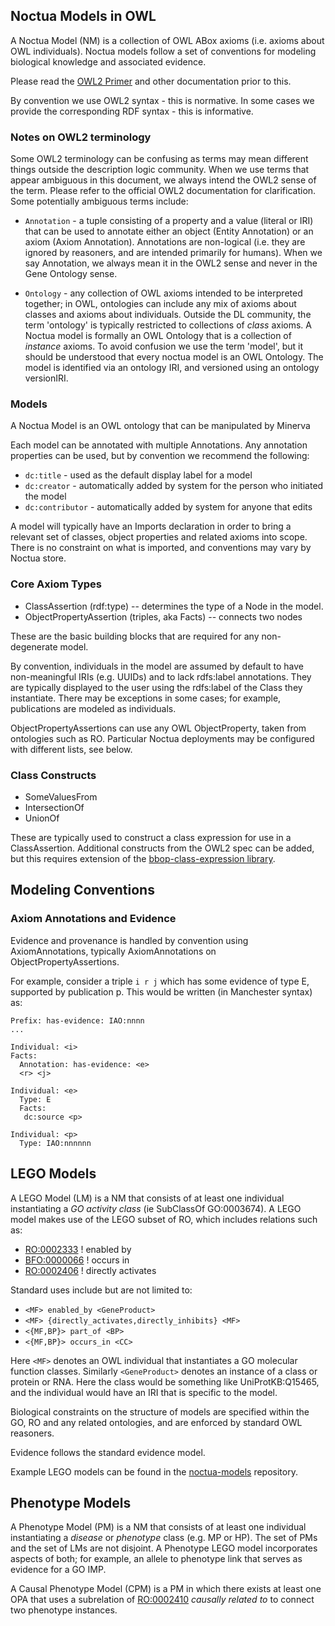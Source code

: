 
## Noctua Models in OWL

A Noctua Model (NM) is a collection of OWL ABox axioms (i.e. axioms
about OWL individuals). Noctua models follow a set of conventions for
modeling biological knowledge and associated evidence.

Please read the [OWL2 Primer](http://www.w3.org/TR/owl2-primer/) and
other documentation prior to this.

By convention we use OWL2 syntax - this is normative. In some cases we
provide the corresponding RDF syntax - this is informative.

### Notes on OWL2 terminology

Some OWL2 terminology can be confusing as terms may mean different
things outside the description logic community. When we use terms that
appear ambiguous in this document, we always intend the OWL2 sense of
the term. Please refer to the official OWL2 documentation for
clarification. Some potentially ambiguous terms include:

 * `Annotation` - a tuple consisting of a property and a value
   (literal or IRI) that can be used to annotate either an object
   (Entity Annotation) or an axiom (Axiom Annotation). Annotations are
   non-logical (i.e. they are ignored by reasoners, and are intended
   primarily for humans). When we say Annotation, we always mean it in
   the OWL2 sense and never in the Gene Ontology sense.

 * `Ontology` - any collection of OWL axioms intended to be
   interpreted together; in OWL, ontologies can include any mix of
   axioms about classes and axioms about individuals. Outside the DL
   community, the term 'ontology' is typically restricted to
   collections of *class* axioms. A Noctua model is formally an OWL
   Ontology that is a collection of *instance* axioms. To avoid
   confusion we use the term 'model', but it should be understood that
   every noctua model is an OWL Ontology. The model is identified via
   an ontology IRI, and versioned using an ontology versionIRI.

### Models

A Noctua Model is an OWL ontology that can be manipulated by Minerva

Each model can be annotated with multiple Annotations. Any annotation
properties can be used, but by convention we recommend the following:

 * `dc:title` - used as the default display label for a model
 * `dc:creator` - automatically added by system for the person who initiated the model
 * `dc:contributor` - automatically added by system for anyone that edits

A model will typically have an Imports declaration in order to bring a
relevant set of classes, object properties and related axioms into
scope. There is no constraint on what is imported, and conventions may
vary by Noctua store.

### Core Axiom Types

 * ClassAssertion (rdf:type) -- determines the type of a Node in the model.
 * ObjectPropertyAssertion (triples, aka Facts) -- connects two nodes

These are the basic building blocks that are required for any
non-degenerate model.

By convention, individuals in the model are assumed by default to have
non-meaningful IRIs (e.g. UUIDs) and to lack rdfs:label
annotations. They are typically displayed to the user using the
rdfs:label of the Class they instantiate. There may be exceptions in
some cases; for example, publications are modeled as individuals.

ObjectPropertyAssertions can use any OWL ObjectProperty, taken from
ontologies such as RO. Particular Noctua deployments may be configured
with different lists, see below.

### Class Constructs

 * SomeValuesFrom
 * IntersectionOf
 * UnionOf

These are typically used to construct a class expression for use in a
ClassAssertion. Additional constructs from the OWL2 spec can be added,
but this requires extension of the [bbop-class-expression
library](https://github.com/berkeleybop/class-expression/).

## Modeling Conventions

### Axiom Annotations and Evidence

Evidence and provenance is handled by convention using
AxiomAnnotations, typically AxiomAnnotations on
ObjectPropertyAssertions.

For example, consider a triple `i r j` which has some evidence of type
E, supported by publication p. This would be written (in Manchester
syntax) as:

```
Prefix: has-evidence: IAO:nnnn
...

Individual: <i>
Facts:
  Annotation: has-evidence: <e>
  <r> <j>

Individual: <e>
  Type: E
  Facts:
   dc:source <p>

Individual: <p>
  Type: IAO:nnnnnn
```

## LEGO Models

A LEGO Model (LM) is a NM that consists of at least one individual
instantiating a *GO activity class* (ie SubClassOf GO:0003674). A LEGO
model makes use of the LEGO subset of RO, which includes relations
such as:

 * [RO:0002333](http://purl.obolibrary.org/obo/RO_0002333) ! enabled by
 * [BFO:0000066](http://purl.obolibrary.org/obo/BFO_0000066) ! occurs in
 * [RO:0002406](http://purl.obolibrary.org/obo/RO_0002406) ! directly activates

Standard uses include but are not limited to:

 * `<MF> enabled_by <GeneProduct>`
 * `<MF> {directly_activates,directly_inhibits} <MF>`
 * `<{MF,BP}> part_of <BP>`
 * `<{MF,BP}> occurs_in <CC>`

Here `<MF>` denotes an OWL individual that instantiates a GO molecular
function classes. Similarly `<GeneProduct>` denotes an instance of a
class or protein or RNA. Here the class would be something like
UniProtKB:Q15465, and the individual would have an IRI that is
specific to the model.

Biological constraints on the structure of models are specified within
the GO, RO and any related ontologies, and are enforced by standard
OWL reasoners.

Evidence follows the standard evidence model.

Example LEGO models can be found in the
[noctua-models](https://github.com/geneontology/noctua-models)
repository.

## Phenotype Models

A Phenotype Model (PM) is a NM that consists of at least one
individual instantiating a *disease* or *phenotype* class (e.g. MP or
HP). The set of PMs and the set of LMs are not disjoint. A Phenotype
LEGO model incorporates aspects of both; for example, an allele to
phenotype link that serves as evidence for a GO IMP.

A Causal Phenotype Model (CPM) is a PM in which there exists at least
one OPA that uses a subrelation of
[RO:0002410](http://purl.obolibrary.org/obo/RO_0002410) *causally
related to* to connect two phenotype instances.



